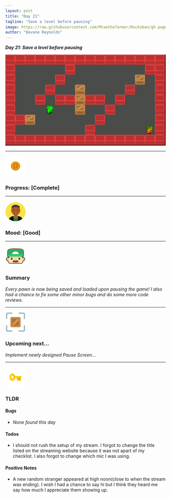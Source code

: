 ```yaml
---
layout: post
title: "Day 21"
tagline: "Save a level before pausing"
image: https://raw.githubusercontent.com/Mtaethefarmer/Rockoban/gh-pages/assets/gifs/Day21.gif
author: "Devone Reynolds"
---
```


***Day 21: Save a level before pausing***

![](https://raw.githubusercontent.com/Mtaethefarmer/Rockoban/gh-pages/assets/gifs/Day21.gif)

---
![](https://raw.githubusercontent.com/Mtaethefarmer/Rockoban/gh-pages/assets/icons/coin.png "coin") 
### **Progress: [Complete]**

---
![](https://raw.githubusercontent.com/Mtaethefarmer/Rockoban/gh-pages/assets/icons/mood/good.png "good face") 
### **Mood: [Good]**

---
![](https://raw.githubusercontent.com/Mtaethefarmer/Rockoban/gh-pages/assets/icons/face.png "face") 
### **Summary**
*Every pawn is now being saved and loaded upon pausing the game! I also had a chance to fix some other minor bugs and do some more code reviews.*

---
![](https://raw.githubusercontent.com/Mtaethefarmer/Rockoban/gh-pages/assets/icons/next_goal.png "crate") 
### **Upcoming next...**
*Implement newly designed Pause Screen...*

---
![](https://raw.githubusercontent.com/Mtaethefarmer/Rockoban/gh-pages/assets/icons/key.png "key") 
### **TLDR**

#### **Bugs**

* *None found this day*

#### **Todos**

* I should not rush the setup of my stream. I forgot to change the title listed on the streaming website because it was not apart of my checklist. I also forgot to change which mic I was using. 
    

#### **Positive Notes**

* A new random stranger appeared at high noon(close to when the stream was  ending). I wish I had a chance to say hi but I think they heard me say how much I appreciate them showing up. 